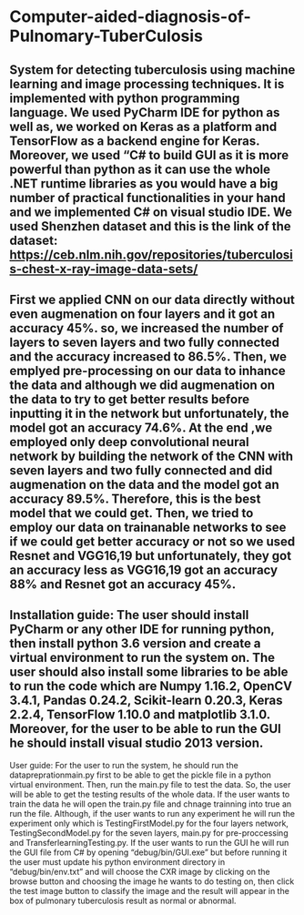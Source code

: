 # Computer-aided-diagnosis-of-Pulnomary-TuberCulosis
System for detecting tuberculosis using machine learning and image processing techniques.
It is implemented with python programming language. We used PyCharm IDE for python as well as, we worked on Keras as a platform and TensorFlow as a backend engine for Keras. Moreover, we used “C# to build GUI as it is more powerful than python as it can use the whole .NET runtime libraries as you would have a big number of practical functionalities in your hand and we implemented C# on visual studio IDE.
We used Shenzhen dataset and this is the link of the dataset: https://ceb.nlm.nih.gov/repositories/tuberculosis-chest-x-ray-image-data-sets/
----------------------------------------------------------------------------------------------------------------------------------------
First we applied CNN on our data directly without even augmenation on four layers and it got an accuracy 45%. so, we increased the number of layers to seven layers and two fully connected and the accuracy increased to 86.5%.
Then, we emplyed pre-processing on our data to inhance the data and although we did augmenation on the data to try to get better results before inputting it in the network but unfortunately, the model got an accuracy 74.6%.
At the end ,we employed only deep convolutional neural network by building the network of the CNN with seven layers and two fully connected and did augmenation on the data and the model got an accuracy 89.5%. Therefore, this is the best model that we could get.
Then, we tried to employ our data on trainanable networks to see if we could get better accuracy or not so we used Resnet and VGG16,19 but
unfortunately, they got an accuracy less as VGG16,19 got an accuracy 88% and Resnet got an accuracy 45%.
------------------------------------------------------------------------------------------------------------------------------------------
Installation guide:
The user should install PyCharm or any other IDE for running python, then install python 3.6 version and create a virtual environment to run the system on. The user should also install some libraries to be able to run the code which are Numpy 1.16.2, OpenCV 3.4.1, Pandas 0.24.2, Scikit-learn 0.20.3, Keras 2.2.4, TensorFlow 1.10.0 and matplotlib 3.1.0. Moreover, for the user to be able to run the GUI he should install visual studio 2013 version.
------------------------------------------------------------------------------------------------------------------------------------------
User guide:
For the user to run the system, he should run the datapreprationmain.py first to be able to get the pickle file in a python virtual environment. Then, run the main.py file to test the data. So, the user will be able to get the testing results of the whole data. If the user wants to train the data he will open the train.py file and chnage trainning into true an run the file. Although, if the user wants to run any experiment he will run the experiment only which is TestingFirstModel.py  for the four layers network, TestingSecondModel.py for the seven layers, main.py for pre-proccessing and TransferlearningTesting.py. If the user wants to run the GUI he will run the GUI file from C# by opening “debug/bin/GUI.exe” but before running it the user must update his python environment directory in “debug/bin/env.txt” and will choose the CXR image by clicking on the browse button and choosing the image he wants to do testing on, then click the test image button to classify the image and the result will appear in the box of pulmonary tuberculosis result as normal or abnormal.
